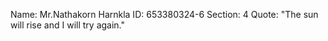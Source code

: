 Name: Mr.Nathakorn Harnkla
ID: 653380324-6
Section: 4
Quote: "The sun will rise and I will try again."
